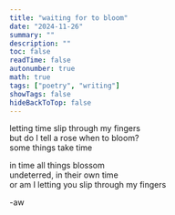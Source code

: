 ```yaml
---
title: "waiting for to bloom"
date: "2024-11-26"
summary: ""
description: ""
toc: false
readTime: false
autonumber: true
math: true
tags: ["poetry", "writing"]
showTags: false
hideBackToTop: false
---
```


letting time slip through my fingers  
but do I tell a rose when to bloom?  
some things take time  
  
in time all things blossom  
undeterred, in their own time  
or am I letting you slip through my fingers  
  
-aw